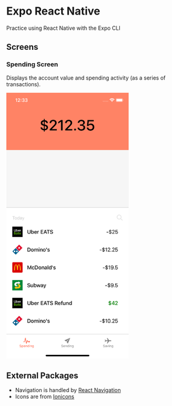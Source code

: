 # Expo React Native

Practice using React Native with the Expo CLI

## Screens

### Spending Screen

Displays the account value and spending activity (as a series of transactions).

<img src="./assets/spending.png" height="700px" alt="Spending Screen">

## External Packages

- Navigation is handled by [React Navigation](https://reactnavigation.org/en/)
- Icons are from [Ionicons](https://expo.github.io/vector-icons/)
